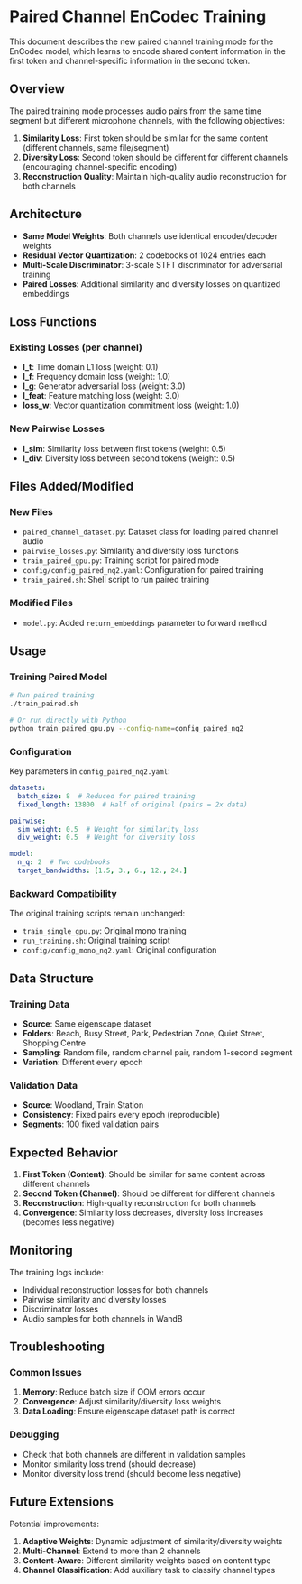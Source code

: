 # Paired Channel EnCodec Training

This document describes the new paired channel training mode for the EnCodec model, which learns to encode shared content information in the first token and channel-specific information in the second token.

## Overview

The paired training mode processes audio pairs from the same time segment but different microphone channels, with the following objectives:

1. **Similarity Loss**: First token should be similar for the same content (different channels, same file/segment)
2. **Diversity Loss**: Second token should be different for different channels (encouraging channel-specific encoding)
3. **Reconstruction Quality**: Maintain high-quality audio reconstruction for both channels

## Architecture

- **Same Model Weights**: Both channels use identical encoder/decoder weights
- **Residual Vector Quantization**: 2 codebooks of 1024 entries each
- **Multi-Scale Discriminator**: 3-scale STFT discriminator for adversarial training
- **Paired Losses**: Additional similarity and diversity losses on quantized embeddings

## Loss Functions

### Existing Losses (per channel)
- **l_t**: Time domain L1 loss (weight: 0.1)
- **l_f**: Frequency domain loss (weight: 1.0)
- **l_g**: Generator adversarial loss (weight: 3.0)
- **l_feat**: Feature matching loss (weight: 3.0)
- **loss_w**: Vector quantization commitment loss (weight: 1.0)

### New Pairwise Losses
- **l_sim**: Similarity loss between first tokens (weight: 0.5)
- **l_div**: Diversity loss between second tokens (weight: 0.5)

## Files Added/Modified

### New Files
- `paired_channel_dataset.py`: Dataset class for loading paired channel audio
- `pairwise_losses.py`: Similarity and diversity loss functions
- `train_paired_gpu.py`: Training script for paired mode
- `config/config_paired_nq2.yaml`: Configuration for paired training
- `train_paired.sh`: Shell script to run paired training

### Modified Files
- `model.py`: Added `return_embeddings` parameter to forward method

## Usage

### Training Paired Model

```bash
# Run paired training
./train_paired.sh

# Or run directly with Python
python train_paired_gpu.py --config-name=config_paired_nq2
```

### Configuration

Key parameters in `config_paired_nq2.yaml`:

```yaml
datasets:
  batch_size: 8  # Reduced for paired training
  fixed_length: 13800  # Half of original (pairs = 2x data)

pairwise:
  sim_weight: 0.5  # Weight for similarity loss
  div_weight: 0.5  # Weight for diversity loss

model:
  n_q: 2  # Two codebooks
  target_bandwidths: [1.5, 3., 6., 12., 24.]
```

### Backward Compatibility

The original training scripts remain unchanged:
- `train_single_gpu.py`: Original mono training
- `run_training.sh`: Original training script
- `config/config_mono_nq2.yaml`: Original configuration

## Data Structure

### Training Data
- **Source**: Same eigenscape dataset
- **Folders**: Beach, Busy Street, Park, Pedestrian Zone, Quiet Street, Shopping Centre
- **Sampling**: Random file, random channel pair, random 1-second segment
- **Variation**: Different every epoch

### Validation Data
- **Source**: Woodland, Train Station
- **Consistency**: Fixed pairs every epoch (reproducible)
- **Segments**: 100 fixed validation pairs

## Expected Behavior

1. **First Token (Content)**: Should be similar for same content across different channels
2. **Second Token (Channel)**: Should be different for different channels
3. **Reconstruction**: High-quality reconstruction for both channels
4. **Convergence**: Similarity loss decreases, diversity loss increases (becomes less negative)

## Monitoring

The training logs include:
- Individual reconstruction losses for both channels
- Pairwise similarity and diversity losses
- Discriminator losses
- Audio samples for both channels in WandB

## Troubleshooting

### Common Issues
1. **Memory**: Reduce batch size if OOM errors occur
2. **Convergence**: Adjust similarity/diversity loss weights
3. **Data Loading**: Ensure eigenscape dataset path is correct

### Debugging
- Check that both channels are different in validation samples
- Monitor similarity loss trend (should decrease)
- Monitor diversity loss trend (should become less negative)

## Future Extensions

Potential improvements:
1. **Adaptive Weights**: Dynamic adjustment of similarity/diversity weights
2. **Multi-Channel**: Extend to more than 2 channels
3. **Content-Aware**: Different similarity weights based on content type
4. **Channel Classification**: Add auxiliary task to classify channel types
